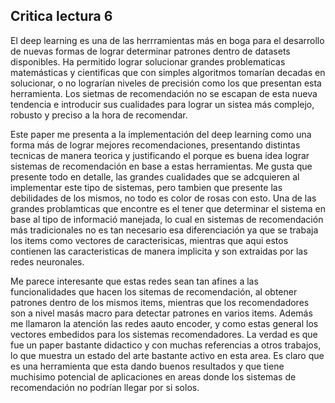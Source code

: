 ## Critica lectura 6
El deep learning es una de las herrramientas más en boga para el desarrollo de nuevas formas de lograr determinar patrones dentro de datasets disponibles. Ha permitido lograr solucionar grandes problematicas matemásticas y cientificas que con simples algoritmos tomarían decadas en solucionar, o no lograrían niveles de precisión como los que presentan esta herramienta. Los sietmas de recomendación no se escapan de esta nueva tendencia e introducir sus cualidades para lograr un sistea más complejo, robusto y preciso a la hora de recomendar.

Este paper me presenta a la implementación del deep learning como una forma más de lograr mejores recomendaciones, presentando distintas tecnicas de manera teorica y justificando el porque es buena idea lograr sistemas de recomendación en base a estas herramientas.
Me gusta que presente todo en detalle, las grandes cualidades que se adcquieren al implementar este tipo de sistemas, pero tambien que presente las debilidades de los mismos, no todo es color de rosas con esto. Una de las grandes problamticas que encontre es el tener que determinar el sistema en base al tipo de informació manejada, lo cual en sistemas de recomendación más tradicionales no es tan necesario esa diferenciación ya que se trabaja los items como vectores de caracterisicas, mientras que aqui estos contienen las caracteristicas de manera implicita y son extraidas por las redes neuronales.

Me parece interesante que estas redes sean tan afines a las funcionalidades que hacen los sitemas de recomendación, al obtener patrones dentro de los mismos items, mientras que los recomendadores son a nivel masás macro para detectar patrones en varios items. Además me llamaron la atención las redes aauto encoder, y como estas general los vectores embedidos para los sistemas recomendadores.
La verdad es que fue un paper bastante didactico y con muchas referencias a otros trabajos, lo que muestra un estado del arte bastante activo en esta area. Es claro que es una herramienta que esta dando buenos resultados y que tiene muchisimo potencial de aplicaciones en areas donde los sistemas de recomendación no podrían llegar por si solos.
